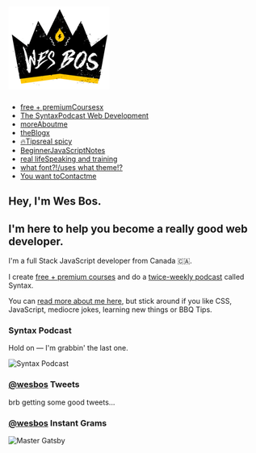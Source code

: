 [<img src="static/46c8f12c015f9bdd7cccd17d294da646/497c6/logo.png" alt="Wes Bos" width="200" />](index.html)
============================================================================================================

-   [<span class="small">free + premium</span><span class="Headings__HStyles-aur4qp-0 crWyxE"><span class="grit">Courses</span></span><span class="small">x</span>](courses/index.html)
-   [<span class="small">The Syntax</span><span class="Headings__HStyles-aur4qp-0 crWyxE"><span class="grit">Podcast</span></span> <span class="small">Web Development</span>](https://syntax.fm/)
-   [<span class="small">more</span><span class="Headings__HStyles-aur4qp-0 crWyxE"><span class="grit">About</span></span><span class="small">me</span>](about/index.html)
-   [<span class="small">the</span><span class="Headings__HStyles-aur4qp-0 crWyxE"><span class="grit">Blog</span></span><span class="small">x</span>](blog/index.html)
-   [<span class="small">🔥</span><span class="Headings__HStyles-aur4qp-0 crWyxE"><span class="grit">Tips</span></span><span class="small">real spicy</span>](tips/index.html)
-   [<span class="small">Beginner</span><span class="Headings__HStyles-aur4qp-0 crWyxE"><span class="grit">JavaScript</span></span><span class="small">Notes</span>](javascript/index.html)
-   [<span class="small">real life</span><span class="Headings__HStyles-aur4qp-0 crWyxE"><span class="grit">Speaking</span></span> <span class="small">and training</span>](speaking-and-training/index.html)
-   [<span class="small">what font?!</span><span class="Headings__HStyles-aur4qp-0 crWyxE"><span class="grit">/uses</span></span> <span class="small">what theme!?</span>](uses/index.html)
-   [<span class="small">You want to</span><span class="Headings__HStyles-aur4qp-0 crWyxE"><span class="grit">Contact</span></span><span class="small">me</span>](contact/index.html)

<span class="grit">Hey, I'm Wes Bos.</span>
-------------------------------------------

<span class="grit"><span class="highlight">I'm here to help you become a really good web developer.</span></span>
-----------------------------------------------------------------------------------------------------------------

I'm a full Stack JavaScript developer from Canada 🇨🇦.

I create [free + premium courses](courses/index.html) and do a [twice-weekly podcast](https://syntax.fm/) called Syntax.

You can [read more about me here](about/index.html), but stick around if you like CSS, JavaScript, mediocre jokes, learning new things or BBQ Tips.

### <span class="highlight">Syntax Podcast</span>

Hold on — I'm grabbin' the last one.

<img src="static/83ff22ad325f96d7f69f822a5385b55e/7e194/syntax-logo.jpg" alt="Syntax Podcast" sizes="(min-width: 1800px) 1800px, 100vw" srcset="
                          /static/83ff22ad325f96d7f69f822a5385b55e/cd18a/syntax-logo.jpg  450w,
                          /static/83ff22ad325f96d7f69f822a5385b55e/0a45a/syntax-logo.jpg  900w,
                          /static/83ff22ad325f96d7f69f822a5385b55e/7e194/syntax-logo.jpg 1800w
                        " />

### <span class="highlight"> [@wesbos](https://twitter.com/wesbos) Tweets</span>

brb getting some good tweets...

### <span class="highlight"> [@wesbos](https://instagram.com/wesbos) Instant Grams</span>


![Master Gatsby](../res.cloudinary.com/wesbos/image/fetch/w_700%2cq_auto%2cf_auto/https_/courses.wesbos.com/images/GAT/GAT-social-share.png)
